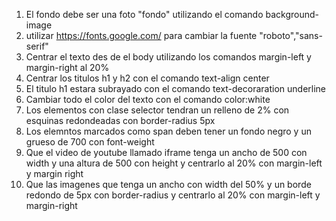 1. El fondo debe ser una foto "fondo" utilizando el comando background-image 
2. utilizar https://fonts.google.com/ para cambiar la fuente "roboto","sans-serif"
3. Centrar el texto des de el body utilizando los comandos margin-left y margin-right al 20%
4. Centrar los titulos h1 y h2 con el comando text-align center
5. El titulo h1 estara subrayado con el comando text-decoraration underline 
6. Cambiar todo el color del texto con el comando color:white 
7. Los elementos con clase selector tendran un relleno de 2% con esquinas redondeadas con border-radius 5px
8. Los elemntos marcados como span deben tener un fondo negro y un grueso de 700 con font-weight
9. Que el video de youtube llamado iframe tenga un ancho de 500 con width y una altura de 500 con height y centrarlo al 20% con margin-left y margin right
10.  Que las imagenes que tenga un ancho con width del 50% y un borde redondo de 5px con border-radius y centrarlo al 20% con    margin-left y margin-right
